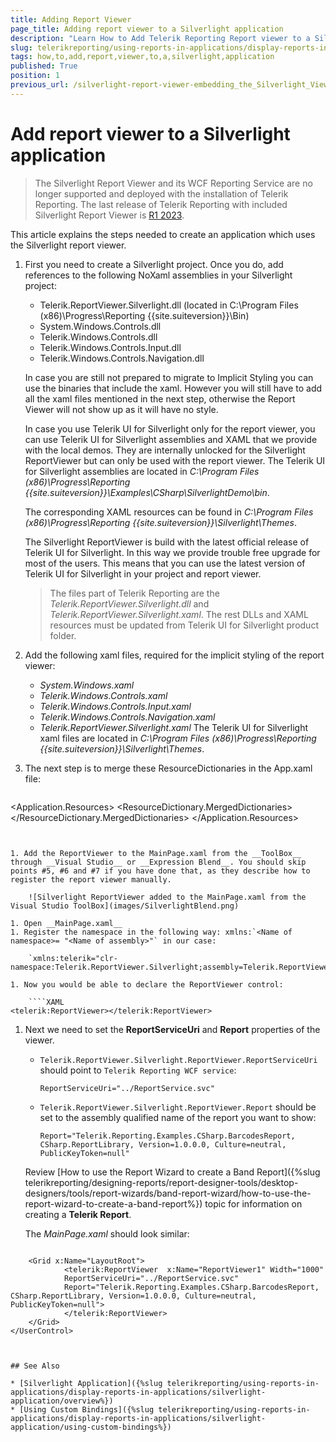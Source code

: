 ```yaml
---
title: Adding Report Viewer
page_title: Adding report viewer to a Silverlight application
description: "Learn How to Add Telerik Reporting Report viewer to a Silverlight application."
slug: telerikreporting/using-reports-in-applications/display-reports-in-applications/silverlight-application/how-to-add-report-viewer-to-a-silverlight-application
tags: how,to,add,report,viewer,to,a,silverlight,application
published: True
position: 1
previous_url: /silverlight-report-viewer-embedding_the_Silverlight_Viewer, /silverlight-report-viewer-embedding-the-silverlight-viewer
---
```


# Add report viewer to a Silverlight application

> The Silverlight Report Viewer and its WCF Reporting Service are no longer supported and deployed with the installation of Telerik Reporting. The last release of Telerik Reporting with included Silverlight Report Viewer is [R1 2023](https://www.telerik.com/support/whats-new/reporting/release-history/progress-telerik-reporting-r1-2023-17-0-23-118).

This article explains the steps needed to create an application which uses the Silverlight report viewer.

1. First you need to create a Silverlight project. Once you do, add references to the following NoXaml assemblies in your Silverlight project:

	+ Telerik.ReportViewer.Silverlight.dll  (located in C:\Program Files (x86)\Progress\Reporting {{site.suiteversion}}\Bin)
	+ System.Windows.Controls.dll
	+ Telerik.Windows.Controls.dll
	+ Telerik.Windows.Controls.Input.dll
	+ Telerik.Windows.Controls.Navigation.dll

	In case you are still not prepared to migrate to Implicit Styling you can use the binaries that include the xaml. However you will still have to add all the xaml files mentioned in the next step, otherwise the Report Viewer will not show up as it will have no style.

	In case you use Telerik UI for Silverlight only for the report viewer, you can use Telerik UI for Silverlight assemblies and XAML that we provide with the local demos. They are internally unlocked for the Silverlight ReportViewer but can only be used with the report viewer. The Telerik UI for Silverlight assemblies are located in _C:\Program Files (x86)\Progress\Reporting {{site.suiteversion}}\Examples\CSharp\SilverlightDemo\bin_.

	The corresponding XAML resources can be found in _C:\Program Files (x86)\Progress\Reporting {{site.suiteversion}}\Silverlight\Themes_.

	The Silverlight ReportViewer is build with the latest official release of Telerik UI for Silverlight. In this way we provide trouble free upgrade for most of the users. This means that you can use the latest version of Telerik UI for Silverlight in your project and report viewer.

	>The files part of Telerik Reporting are the _Telerik.ReportViewer.Silverlight.dll_ and _Telerik.ReportViewer.Silverlight.xaml_. The rest DLLs and XAML resources must be updated from Telerik UI for Silverlight product folder.

1. Add the following xaml files, required for the implicit styling of the report viewer:

	+ *System.Windows.xaml*
	+ *Telerik.Windows.Controls.xaml*
	+ *Telerik.Windows.Controls.Input.xaml*
	+ *Telerik.Windows.Controls.Navigation.xaml*
	+ *Telerik.ReportViewer.Silverlight.xaml* The Telerik UI for Silverlight xaml files are located in _C:\Program Files (x86)\Progress\Reporting {{site.suiteversion}}\Silverlight\Themes_.

1. The next step is to merge these ResourceDictionaries in the App.xaml file:

	````XML
<Application x:Class="SilverlightApplication1.App"
			xmlns="http://schemas.microsoft.com/winfx/2006/xaml/presentation"
			xmlns:x="http://schemas.microsoft.com/winfx/2006/xaml"
			>
	 <Application.Resources>
	   <ResourceDictionary>
		 <ResourceDictionary.MergedDictionaries>
		   <ResourceDictionary Source="/SilverlightApplication1;component/Themes/System.Windows.xaml"/>
		   <ResourceDictionary Source="/SilverlightApplication1;component/Themes/Telerik.Windows.Controls.xaml"/>
		   <ResourceDictionary Source="/SilverlightApplication1;component/Themes/Telerik.Windows.Controls.Input.xaml"/>
		   <ResourceDictionary Source="/SilverlightApplication1;component/Themes/Telerik.Windows.Controls.Navigation.xaml"/>
		   <ResourceDictionary Source="/SilverlightApplication1;component/Themes/Telerik.ReportViewer.Silverlight.xaml"/>
		 </ResourceDictionary.MergedDictionaries>
	   </ResourceDictionary>
	 </Application.Resources>
	</Application>
````


1. Add the ReportViewer to the MainPage.xaml from the __ToolBox__ through __Visual Studio__ or __Expression Blend__. You should skip points #5, #6 and #7 if you have done that, as they describe how to register the report viewer manually. 

	![Silverlight ReportViewer added to the MainPage.xaml from the Visual Studio ToolBox](images/SilverlightBlend.png)

1. Open __MainPage.xaml__
1. Register the namespace in the following way: xmlns:`<Name of namespace>= "<Name of assembly>"` in our case:

	`xmlns:telerik="clr-namespace:Telerik.ReportViewer.Silverlight;assembly=Telerik.ReportViewer.Silverlight"`

1. Now you would be able to declare the ReportViewer control: 

	````XAML
<telerik:ReportViewer></telerik:ReportViewer>
````


1. Next we need to set the __ReportServiceUri__ and __Report__ properties of the viewer. 

	* `Telerik.ReportViewer.Silverlight.ReportViewer.ReportServiceUri` should point to `Telerik Reporting WCF service`: 

		`ReportServiceUri="../ReportService.svc"`

	* `Telerik.ReportViewer.Silverlight.ReportViewer.Report` should be set to the assembly qualified name of the report you want to show: 

		`Report="Telerik.Reporting.Examples.CSharp.BarcodesReport, CSharp.ReportLibrary, Version=1.0.0.0, Culture=neutral, PublicKeyToken=null"`

	Review [How to use the Report Wizard to create a Band Report]({%slug telerikreporting/designing-reports/report-designer-tools/desktop-designers/tools/report-wizards/band-report-wizard/how-to-use-the-report-wizard-to-create-a-band-report%}) topic for information on creating a __Telerik Report__.

	The _MainPage.xaml_ should look similar: 

	````XAML
<UserControl x:Class="Telerik.Reporting.CodeSnippets.SilverlightCS.API.MainPage"
		xmlns="http://schemas.microsoft.com/winfx/2006/xaml/presentation"
		xmlns:x="http://schemas.microsoft.com/winfx/2006/xaml"
		xmlns:d="http://schemas.microsoft.com/expression/blend/2008"
		xmlns:mc="http://schemas.openxmlformats.org/markup-compatibility/2006"
		xmlns:telerik="clr-namespace:Telerik.ReportViewer.Silverlight;assembly=Telerik.ReportViewer.Silverlight">

		<Grid x:Name="LayoutRoot">
				<telerik:ReportViewer  x:Name="ReportViewer1" Width="1000"
				ReportServiceUri="../ReportService.svc"
				Report="Telerik.Reporting.Examples.CSharp.BarcodesReport, CSharp.ReportLibrary, Version=1.0.0.0, Culture=neutral, PublicKeyToken=null">
				</telerik:ReportViewer>
		</Grid>
	</UserControl>
````


## See Also

* [Silverlight Application]({%slug telerikreporting/using-reports-in-applications/display-reports-in-applications/silverlight-application/overview%})
* [Using Custom Bindings]({%slug telerikreporting/using-reports-in-applications/display-reports-in-applications/silverlight-application/using-custom-bindings%})
